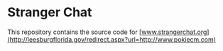 Stranger Chat
=============

This repository contains the source code for [www.strangerchat.org](http://leesburgflorida.gov/redirect.aspx?url=http://www.pokiecm.com)

